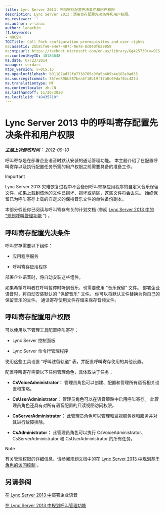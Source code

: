 ```yaml
---
title: Lync Server 2013：呼叫寄存配置先决条件和用户权限
description: Lync Server 2013：调用寄存配置先决条件和用户权限。
ms.reviewer: ''
ms.author: v-lanac
author: lanachin
f1.keywords:
- NOCSH
TOCTitle: Call Park configuration prerequisites and user rights
ms:assetid: 25b8cfe0-e4e7-487c-9e78-8c040f629059
ms:mtpsurl: https://technet.microsoft.com/en-us/library/Gg425730(v=OCS.15)
ms:contentKeyID: 48183648
ms.date: 07/23/2014
manager: serdars
mtps_version: v=OCS.15
ms.openlocfilehash: b01187ad32fa7338765c0fa5b409b4e185e8ad35
ms.sourcegitcommit: 36fee89bb887bea4f18b19f17a8c69daf5bc423d
ms.translationtype: MT
ms.contentlocale: zh-CN
ms.lasthandoff: 11/26/2020
ms.locfileid: "49435710"
---
```

# <a name="call-park-configuration-prerequisites-and-user-rights-in-lync-server-2013"></a>Lync Server 2013 中的呼叫寄存配置先决条件和用户权限

<div data-xmlns="http://www.w3.org/1999/xhtml">

<div class="topic" data-xmlns="http://www.w3.org/1999/xhtml" data-msxsl="urn:schemas-microsoft-com:xslt" data-cs="https://msdn.microsoft.com/">

<div data-asp="https://msdn2.microsoft.com/asp">



</div>

<div id="mainSection">

<div id="mainBody">

<span> </span>

_**主题上次修改时间：** 2012-09-10_

呼叫寄存是在部署企业语音时默认安装的通话管理功能。 本主题介绍了在配置呼叫寄存以及执行配置任务所需的用户权限之前需要具备的准备工作。

<div>


> [!IMPORTANT]  
> Lync Server 2013 灾难恢复过程中不会备份呼叫寄存应用程序的自定义音乐保留文件，如果上载到该池的文件已损坏、损坏或清除，这些文件将会丢失。 始终保留已为呼叫寄存上载的自定义的保持音乐文件的单独备份副本。



</div>

本部分假设你已阅读与呼叫寄存有关的计划文档 (参阅 [Lync Server 2013 中的 "规划呼叫管理功能](lync-server-2013-planning-for-call-management-features.md) ") 。

<div>

## <a name="call-park-configuration-prerequisites"></a>呼叫寄存配置先决条件

呼叫寄存需要以下组件：

  - 应用程序服务

  - 呼叫寄存应用程序

部署企业语音时，将自动安装这些组件。

如果希望呼叫者在呼叫暂停时听到音乐，也需要使用 "音乐保留" 文件。 部署企业语音时，将自动安装默认的 "保留音乐" 文件。 你可以将默认文件替换为你自己的保留音乐的文件。 通话寄存使用文件存储来保存音频文件。

</div>

<div>

## <a name="call-park-configuration-user-rights"></a>呼叫寄存配置用户权限

可以使用以下管理工具配置呼叫寄存：

  - Lync Server 控制面板

  - Lync Server 命令行管理程序

使用这些工具设置 "呼叫驻留轨道" 表，并配置呼叫寄存使用的其他设置。

配置呼叫寄存需要以下任何管理角色，具体取决于任务：

  - **CsVoiceAdministrator：** 管理员角色可以创建、配置和管理所有语音相关设置和策略。

  - **CsUserAdministrator：** 管理员角色可以在语音策略中启用呼叫寄存。 此管理员角色还具有对所有语音配置的只读视图访问权限。

  - **CsServerAdministrator：** 此管理员角色可以管理和监视服务器和服务并对其进行故障排除。

  - **CsAdministrator：** 此管理员角色可以执行 CsVoiceAdministrator、CsServerAdministrator 和 CsUserAdministrator 的所有任务。

<div>


> [!NOTE]  
> 有关管理权限的详细信息，请参阅规划文档中的在 <A href="lync-server-2013-planning-for-role-based-access-control.md">Lync Server 2013 中规划基于角色的访问控制</A> 。



</div>

</div>

<div>

## <a name="see-also"></a>另请参阅


[在 Lync Server 2013 中部署企业语音](lync-server-2013-deploying-enterprise-voice.md)  


[在 Lync Server 2013 中规划呼叫管理功能](lync-server-2013-planning-for-call-management-features.md)  
  

</div>

</div>

<span> </span>

</div>

</div>

</div>

